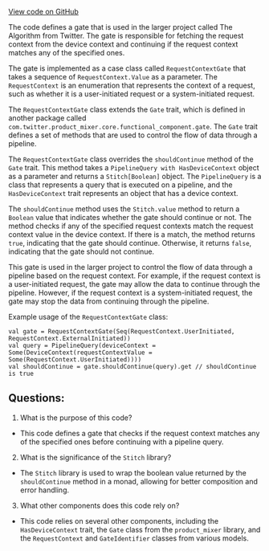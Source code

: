 [View code on GitHub](https://github.com/misbahsy/the-algorithm/home-mixer/server/src/main/scala/com/twitter/home_mixer/functional_component/gate/RequestContextGate.scala)

The code defines a gate that is used in the larger project called The Algorithm from Twitter. The gate is responsible for fetching the request context from the device context and continuing if the request context matches any of the specified ones. 

The gate is implemented as a case class called `RequestContextGate` that takes a sequence of `RequestContext.Value` as a parameter. The `RequestContext` is an enumeration that represents the context of a request, such as whether it is a user-initiated request or a system-initiated request. 

The `RequestContextGate` class extends the `Gate` trait, which is defined in another package called `com.twitter.product_mixer.core.functional_component.gate`. The `Gate` trait defines a set of methods that are used to control the flow of data through a pipeline. 

The `RequestContextGate` class overrides the `shouldContinue` method of the `Gate` trait. This method takes a `PipelineQuery with HasDeviceContext` object as a parameter and returns a `Stitch[Boolean]` object. The `PipelineQuery` is a class that represents a query that is executed on a pipeline, and the `HasDeviceContext` trait represents an object that has a device context. 

The `shouldContinue` method uses the `Stitch.value` method to return a `Boolean` value that indicates whether the gate should continue or not. The method checks if any of the specified request contexts match the request context value in the device context. If there is a match, the method returns `true`, indicating that the gate should continue. Otherwise, it returns `false`, indicating that the gate should not continue. 

This gate is used in the larger project to control the flow of data through a pipeline based on the request context. For example, if the request context is a user-initiated request, the gate may allow the data to continue through the pipeline. However, if the request context is a system-initiated request, the gate may stop the data from continuing through the pipeline. 

Example usage of the `RequestContextGate` class:

```
val gate = RequestContextGate(Seq(RequestContext.UserInitiated, RequestContext.ExternalInitiated))
val query = PipelineQuery(deviceContext = Some(DeviceContext(requestContextValue = Some(RequestContext.UserInitiated))))
val shouldContinue = gate.shouldContinue(query).get // shouldContinue is true
```
## Questions: 
 1. What is the purpose of this code?
- This code defines a gate that checks if the request context matches any of the specified ones before continuing with a pipeline query.

2. What is the significance of the `Stitch` library?
- The `Stitch` library is used to wrap the boolean value returned by the `shouldContinue` method in a monad, allowing for better composition and error handling.

3. What other components does this code rely on?
- This code relies on several other components, including the `HasDeviceContext` trait, the `Gate` class from the `product_mixer` library, and the `RequestContext` and `GateIdentifier` classes from various models.